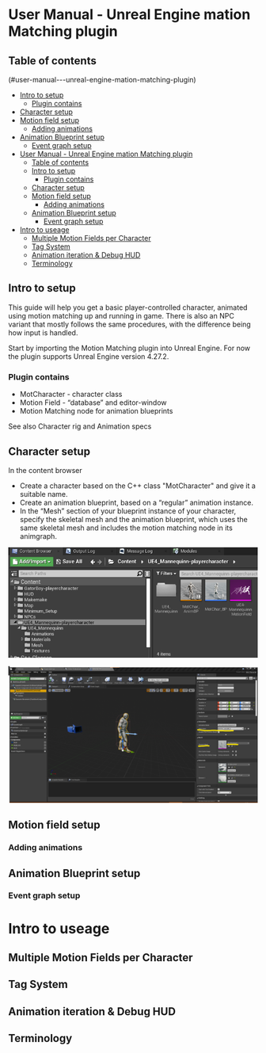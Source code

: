 # User Manual - Unreal Engine mation Matching plugin

## Table of contents

(#user-manual---unreal-engine-mation-matching-plugin)
  - [Intro to setup](#intro-to-setup)
    - [Plugin contains](#plugin-contains)
  - [Character setup](#character-setup)
  - [Motion field setup](#motion-field-setup)
    - [Adding animations](#adding-animations)
  - [Animation Blueprint setup](#animation-blueprint-setup)
    - [Event graph setup](#event-graph-setup)
- [User Manual - Unreal Engine mation Matching plugin](#user-manual---unreal-engine-mation-matching-plugin)
  - [Table of contents](#table-of-contents)
  - [Intro to setup](#intro-to-setup)
    - [Plugin contains](#plugin-contains)
  - [Character setup](#character-setup)
  - [Motion field setup](#motion-field-setup)
    - [Adding animations](#adding-animations)
  - [Animation Blueprint setup](#animation-blueprint-setup)
    - [Event graph setup](#event-graph-setup)
- [Intro to useage](#intro-to-useage)
  - [Multiple Motion Fields per Character](#multiple-motion-fields-per-character)
  - [Tag System](#tag-system)
  - [Animation iteration & Debug HUD](#animation-iteration--debug-hud)
  - [Terminology](#terminology)

## Intro to setup

This guide will help you get a basic player-controlled character, animated using motion matching up and running in game. There is also an NPC variant that mostly follows the same procedures, with the difference being how input is handled.

Start by importing the Motion Matching plugin into Unreal Engine. For now the plugin supports Unreal Engine version 4.27.2.

### Plugin contains

- MotCharacter - character class
- Motion Field - “database” and editor-window
- Motion Matching node for animation blueprints

See also Character rig and Animation specs

## Character setup

In the content browser
- Create a character based on the C++ class "MotCharacter" and give it a suitable name.
- Create an animation blueprint, based on a “regular” animation instance.
- In the “Mesh” section of your blueprint instance of your character, specify the skeletal mesh and the animation blueprint, which uses the same skeletal mesh and includes the motion matching node in its animgraph.

![Example of character assets needed](./ManualPictures/CharacterSetup.png "Picture of character setup")

![Example of character blueprint setup](./ManualPictures/CharacterBlueprintSetup.png "Picture of character setup")

## Motion field setup



### Adding animations

## Animation Blueprint setup

### Event graph setup

# Intro to useage

## Multiple Motion Fields per Character

## Tag System

## Animation iteration & Debug HUD

## Terminology
